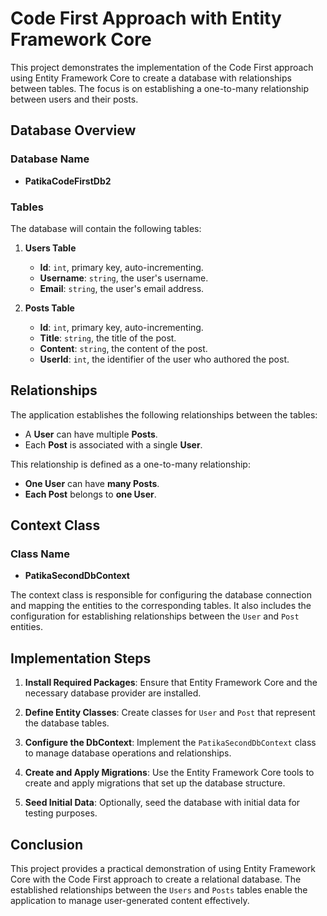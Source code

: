 # Code First Approach with Entity Framework Core

This project demonstrates the implementation of the Code First approach using Entity Framework Core to create a database with relationships between tables. The focus is on establishing a one-to-many relationship between users and their posts.

## Database Overview

### Database Name
- **PatikaCodeFirstDb2**

### Tables
The database will contain the following tables:

1. **Users Table**
   - **Id**: `int`, primary key, auto-incrementing.
   - **Username**: `string`, the user's username.
   - **Email**: `string`, the user's email address.

2. **Posts Table**
   - **Id**: `int`, primary key, auto-incrementing.
   - **Title**: `string`, the title of the post.
   - **Content**: `string`, the content of the post.
   - **UserId**: `int`, the identifier of the user who authored the post.

## Relationships

The application establishes the following relationships between the tables:

- A **User** can have multiple **Posts**.
- Each **Post** is associated with a single **User**.

This relationship is defined as a one-to-many relationship:
- **One User** can have **many Posts**.
- **Each Post** belongs to **one User**.

## Context Class

### Class Name
- **PatikaSecondDbContext**

The context class is responsible for configuring the database connection and mapping the entities to the corresponding tables. It also includes the configuration for establishing relationships between the `User` and `Post` entities.

## Implementation Steps

1. **Install Required Packages**: Ensure that Entity Framework Core and the necessary database provider are installed.
  
2. **Define Entity Classes**: Create classes for `User` and `Post` that represent the database tables.

3. **Configure the DbContext**: Implement the `PatikaSecondDbContext` class to manage database operations and relationships.

4. **Create and Apply Migrations**: Use the Entity Framework Core tools to create and apply migrations that set up the database structure.

5. **Seed Initial Data**: Optionally, seed the database with initial data for testing purposes.

## Conclusion

This project provides a practical demonstration of using Entity Framework Core with the Code First approach to create a relational database. The established relationships between the `Users` and `Posts` tables enable the application to manage user-generated content effectively.
